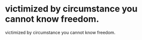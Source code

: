 # victimized by circumstance you cannot know freedom.

victimized by circumstance you cannot know freedom.